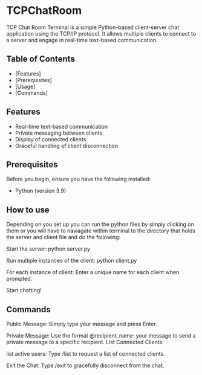 # TCPChatRoom


TCP Chat Room Terminal is a simple Python-based client-server chat application using the TCP/IP protocol. It allows multiple clients to connect to a server and engage in real-time text-based communication.

## Table of Contents

- [Features]
- [Prerequisites]
- [Usage]
- [Commands]


## Features

- Real-time text-based communication
- Private messaging between clients
- Display of connected clients
- Graceful handling of client disconnection

## Prerequisites

Before you begin, ensure you have the following installed:

- Python (version 3.9)



## How to use
Depending on you set up you can run the python files by simply clicking on them or you will have to naviagate within terminal to the directory that holds the server and client file and do the following:

Start the server:
python server.py

Run multiple instances of the client:
python client.py

For each instance of client:
Enter a unique name for each client when prompted.

Start chatting!

## Commands
Public Message:
Simply type your message and press Enter.

Private Message:
Use the format @recipient_name: your message to send a private message to a specific recipient.
List Connected Clients:

list active users:
Type /list to request a list of connected clients.

Exit the Chat:
Type /exit to gracefully disconnect from the chat.


